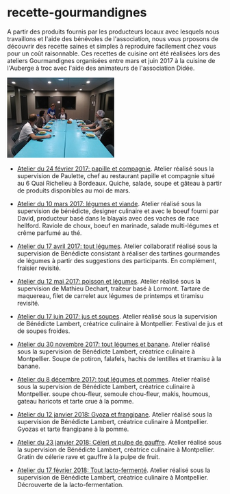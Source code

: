 # recette-gourmandignes
A partir des produits fournis par les producteurs locaux avec lesquels nous travaillons et l'aide des bénévoles de l'association, nous vous prposons de découvrir des recette saines et simples à reproduire facilement chez vous pour un coût raisonnable.
Ces recettes de cuisine ont été réalisées lors des ateliers Gourmandignes organisées entre mars et juin 2017 à la cuisine de l'Auberge à troc avec l'aide des animateurs de l'association Didée.

![Gourmandignes à table](https://raw.githubusercontent.com/akakeronos/recette-gourmandignes/master/images/smallIMG_20170310_203639.jpg)

* [Atelier du 24 février 2017: papille et compagnie](https://akakeronos.github.io/daktary/#akakeronos/recette-gourmandignes/blob/master/atelier-2017-02-24/index.md). Atelier réalisé sous la supervision de Paulette, chef au restaurant papille et compagnie situé au 6 Quai Richelieu à Bordeaux. Quiche, salade, soupe et gâteau à partir de produits disponibles au moi de mars.

* [Atelier du 10 mars 2017: légumes et viande](https://akakeronos.github.io/daktary/#akakeronos/recette-gourmandignes/blob/master/atelier-2017-03-10/index.md). Atelier réalisé sous la supervision de bénédicte, designer culinaire et avec le boeuf fourni par David, producteur basé dans le blayais avec des vaches de race hellford. Raviole de choux, boeuf en marinade, salade multi-légumes et crême parfumé au thé.

* [Atelier du 17 avril 2017: tout légumes](https://akakeronos.github.io/daktary/#akakeronos/recette-gourmandignes/blob/master/atelier-2017-04-17/index.md). Atelier collaboratif réalisé sous la supervision de Bénédicte consistant à réaliser des tartines gourmandes de légumes à partir des suggestions des participants. En complément, fraisier revisité.

* [Atelier du 12 mai 2017: poisson et légumes](https://akakeronos.github.io/daktary/#akakeronos/recette-gourmandignes/blob/master/atelier-2017-05-12/introduction.md). Atelier réalisé sous la supervision de Mathieu Dechart, traiteur basé à Lormont. Tartare de maquereau, filet de carrelet aux légumes de printemps et tiramisu revisité.

* [Atelier du 17 juin 2017: jus et soupes](https://akakeronos.github.io/daktary/#akakeronos/recette-gourmandignes/blob/master/atelier-2017-06-17/introduction.md). Atelier réalisé sous la supervision de Bénédicte Lambert, créatrice culinaire à Montpellier. Festival de jus et de soupes froides.

* [Atelier du 30 novembre 2017: tout légumes et banane](https://akakeronos.github.io/daktary/#akakeronos/recette-gourmandignes/blob/master/atelier-2017-11-30/introduction.md). Atelier réalisé sous la supervision de Bénédicte Lambert, créatrice culinaire à Montpellier. Soupe de potiron, falafels, hachis de lentilles et tiramisu à la banane.


* [Atelier du 8 décembre 2017: tout légumes et pommes](https://akakeronos.github.io/daktary/#akakeronos/recette-gourmandignes/blob/master/atelier-2017-12-08/introduction.md). Atelier réalisé sous la supervision de Bénédicte Lambert, créatrice culinaire à Montpellier. soupe chou-fleur, semoule chou-fleur, makis, houmous, gateau haricots et tarte crue à la pomme.

* [Atelier du 12 janvier 2018: Gyoza et frangipane](https://akakeronos.github.io/daktary/#akakeronos/recette-gourmandignes/blob/master/atelier-2018-01-12/introduction.md). Atelier réalisé sous la supervision de Bénédicte Lambert, créatrice culinaire à Montpellier. Gyozas et tarte frangipane à la pomme.
* [Atelier du 23 janvier 2018: Céleri et pulpe de gauffre](https://akakeronos.github.io/daktary/#akakeronos/recette-gourmandignes/blob/master/atelier-2018-01-23/introduction.md). Atelier réalisé sous la supervision de Bénédicte Lambert, créatrice culinaire à Montpellier. Gratin de célerie rave et gauffre à la pulpe de fruit.
* [Atelier du 17 février 2018: Tout lacto-fermenté](https://akakeronos.github.io/daktary/#akakeronos/recette-gourmandignes/blob/master/atelier-2018-02-17/introduction.md). Atelier réalisé sous la supervision de Bénédicte Lambert, créatrice culinaire à Montpellier. Décrouverte de la lacto-fermentation.
